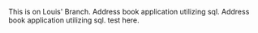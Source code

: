 This is on Louis' Branch. Address book application utilizing sql.
Address book application utilizing sql.
test here.
